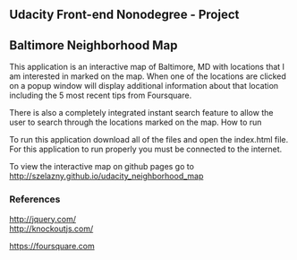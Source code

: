 ## Udacity Front-end Nonodegree - Project 
## Baltimore Neighborhood Map


This application is an interactive map of Baltimore, MD with locations that I am interested in marked on the map. When one of the locations are clicked on a popup window will display additional information about that location including the 5 most recent tips from Foursquare.

There is also a completely integrated instant search feature to allow the user to search through the locations marked on the map.
How to run

To run this application download all of the files and open the index.html file. For this application to run properly you must be connected to the internet.

To view the interactive map on github pages go to http://szelazny.github.io/udacity_neighborhood_map

### References

http://jquery.com/  
http://knockoutjs.com/  

https://foursquare.com 


